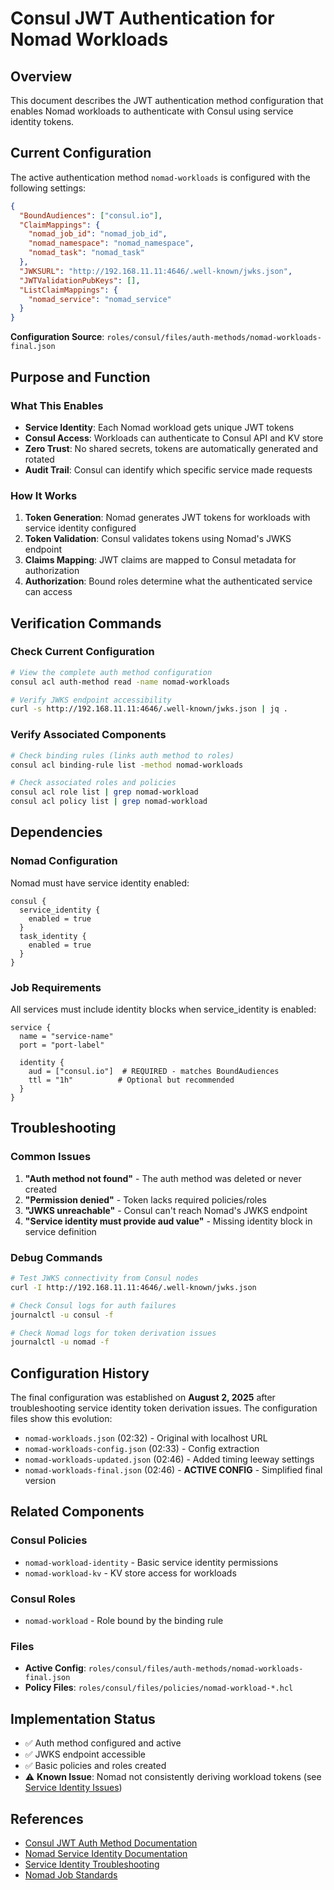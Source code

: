 # Consul JWT Authentication for Nomad Workloads

## Overview

This document describes the JWT authentication method configuration that enables Nomad workloads to authenticate with Consul using service identity tokens.

## Current Configuration

The active authentication method `nomad-workloads` is configured with the following settings:

```json
{
  "BoundAudiences": ["consul.io"],
  "ClaimMappings": {
    "nomad_job_id": "nomad_job_id",
    "nomad_namespace": "nomad_namespace",
    "nomad_task": "nomad_task"
  },
  "JWKSURL": "http://192.168.11.11:4646/.well-known/jwks.json",
  "JWTValidationPubKeys": [],
  "ListClaimMappings": {
    "nomad_service": "nomad_service"
  }
}
```

**Configuration Source**: `roles/consul/files/auth-methods/nomad-workloads-final.json`

## Purpose and Function

### What This Enables

- **Service Identity**: Each Nomad workload gets unique JWT tokens
- **Consul Access**: Workloads can authenticate to Consul API and KV store
- **Zero Trust**: No shared secrets, tokens are automatically generated and rotated
- **Audit Trail**: Consul can identify which specific service made requests

### How It Works

1. **Token Generation**: Nomad generates JWT tokens for workloads with service identity configured
2. **Token Validation**: Consul validates tokens using Nomad's JWKS endpoint
3. **Claims Mapping**: JWT claims are mapped to Consul metadata for authorization
4. **Authorization**: Bound roles determine what the authenticated service can access

## Verification Commands

### Check Current Configuration

```bash
# View the complete auth method configuration
consul acl auth-method read -name nomad-workloads

# Verify JWKS endpoint accessibility
curl -s http://192.168.11.11:4646/.well-known/jwks.json | jq .
```

### Verify Associated Components

```bash
# Check binding rules (links auth method to roles)
consul acl binding-rule list -method nomad-workloads

# Check associated roles and policies
consul acl role list | grep nomad-workload
consul acl policy list | grep nomad-workload
```

## Dependencies

### Nomad Configuration

Nomad must have service identity enabled:

```hcl
consul {
  service_identity {
    enabled = true
  }
  task_identity {
    enabled = true
  }
}
```

### Job Requirements

All services must include identity blocks when service_identity is enabled:

```hcl
service {
  name = "service-name"
  port = "port-label"

  identity {
    aud = ["consul.io"]  # REQUIRED - matches BoundAudiences
    ttl = "1h"          # Optional but recommended
  }
}
```

## Troubleshooting

### Common Issues

1. **"Auth method not found"** - The auth method was deleted or never created
2. **"Permission denied"** - Token lacks required policies/roles
3. **"JWKS unreachable"** - Consul can't reach Nomad's JWKS endpoint
4. **"Service identity must provide aud value"** - Missing identity block in service definition

### Debug Commands

```bash
# Test JWKS connectivity from Consul nodes
curl -I http://192.168.11.11:4646/.well-known/jwks.json

# Check Consul logs for auth failures
journalctl -u consul -f

# Check Nomad logs for token derivation issues
journalctl -u nomad -f
```

## Configuration History

The final configuration was established on **August 2, 2025** after troubleshooting service identity token derivation issues. The configuration files show this evolution:

- `nomad-workloads.json` (02:32) - Original with localhost URL
- `nomad-workloads-config.json` (02:33) - Config extraction
- `nomad-workloads-updated.json` (02:46) - Added timing leeway settings
- `nomad-workloads-final.json` (02:46) - **ACTIVE CONFIG** - Simplified final version

## Related Components

### Consul Policies

- `nomad-workload-identity` - Basic service identity permissions
- `nomad-workload-kv` - KV store access for workloads

### Consul Roles

- `nomad-workload` - Role bound by the binding rule

### Files

- **Active Config**: `roles/consul/files/auth-methods/nomad-workloads-final.json`
- **Policy Files**: `roles/consul/files/policies/nomad-workload-*.hcl`

## Implementation Status

- ✅ Auth method configured and active
- ✅ JWKS endpoint accessible
- ✅ Basic policies and roles created
- ⚠️ **Known Issue**: Nomad not consistently deriving workload tokens (see [Service Identity Issues](../../troubleshooting/service-identity-issues.md))

## References

- [Consul JWT Auth Method Documentation](https://developer.hashicorp.com/consul/docs/security/acl/auth-methods/jwt)
- [Nomad Service Identity Documentation](https://developer.hashicorp.com/nomad/docs/integrations/consul/service-identity)
- [Service Identity Troubleshooting](../../troubleshooting/service-identity-issues.md)
- [Nomad Job Standards](../../standards/nomad-job-standards.md#service-identity-requirements)
